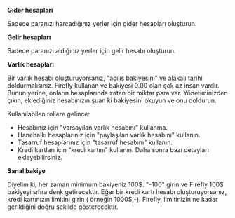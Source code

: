 **Gider hesapları**

Sadece paranızı harcadığınız yerler için gider hesapları oluşturun.

**Gelir hesapları**

Sadece paranızı aldığınız yerler için gelir hesabı oluşturun.

**Varlık hesapları**

Bir varlık hesabı oluşturuyorsanız, "açılış bakiyesini" ve alakalı tarihi doldurmalısınız. Firefly kullanan ve bakiyesi 0.00 olan çok az insan vardır. Bunun yerine, onların hesaplarında zaten bir miktar para var. Yönetiminizden çıkın, eklediğiniz hesabınızın şuan ki bakiyesini okuyun ve onu doldurun.

Kullanılabilen rollere gelince:

- Hesabınız için "varsayılan varlık hesabını" kullanma.
- Hanehalkı hesaplarınız için "paylaşılan varlık hesabını" kullanın.
- Tasarruf hesaplarınız için "tasarruf hesabını" kullanın.
- Kredi kartları için "kredi kartını" kullanın. Daha sonra bazı detayları ekleyebilirsiniz.

**Sanal bakiye**

Diyelim ki, her zaman minimum bakiyeniz 100$. "-100" girin ve Firefly 100$ bakiyeyi sıfıra denk getirecektir. Eğer bir kredi kartı hesabı oluşturuyorsanız, kredi kartınızın limitini girin ( örneğin 1000$,-). Firefly, limitinizin ne kadar gerildiğini doğru şekilde gösterecektir.
